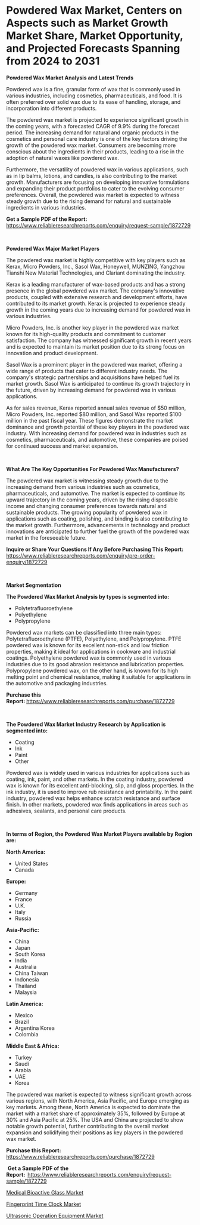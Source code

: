 <p><h1>Powdered Wax Market, Centers on Aspects such as Market Growth Market Share, Market Opportunity, and Projected Forecasts Spanning from 2024 to 2031</h1></p><p><strong>Powdered Wax Market Analysis and Latest Trends</strong></p>
<p><p>Powdered wax is a fine, granular form of wax that is commonly used in various industries, including cosmetics, pharmaceuticals, and food. It is often preferred over solid wax due to its ease of handling, storage, and incorporation into different products.</p><p>The powdered wax market is projected to experience significant growth in the coming years, with a forecasted CAGR of 9.9% during the forecast period. The increasing demand for natural and organic products in the cosmetics and personal care industry is one of the key factors driving the growth of the powdered wax market. Consumers are becoming more conscious about the ingredients in their products, leading to a rise in the adoption of natural waxes like powdered wax.</p><p>Furthermore, the versatility of powdered wax in various applications, such as in lip balms, lotions, and candles, is also contributing to the market growth. Manufacturers are focusing on developing innovative formulations and expanding their product portfolios to cater to the evolving consumer preferences. Overall, the powdered wax market is expected to witness steady growth due to the rising demand for natural and sustainable ingredients in various industries.</p></p>
<p><strong>Get a Sample PDF of the Report:&nbsp;</strong> <a href="https://www.reliableresearchreports.com/enquiry/request-sample/1872729">https://www.reliableresearchreports.com/enquiry/request-sample/1872729</a></p>
<p>&nbsp;</p>
<p><strong>Powdered Wax Major Market Players</strong></p>
<p><p>The powdered wax market is highly competitive with key players such as Kerax, Micro Powders, Inc., Sasol Wax, Honeywell, MUNZING, Yangzhou Tianshi New Material Technologies, and Clariant dominating the industry. </p><p>Kerax is a leading manufacturer of wax-based products and has a strong presence in the global powdered wax market. The company's innovative products, coupled with extensive research and development efforts, have contributed to its market growth. Kerax is projected to experience steady growth in the coming years due to increasing demand for powdered wax in various industries.</p><p>Micro Powders, Inc. is another key player in the powdered wax market known for its high-quality products and commitment to customer satisfaction. The company has witnessed significant growth in recent years and is expected to maintain its market position due to its strong focus on innovation and product development.</p><p>Sasol Wax is a prominent player in the powdered wax market, offering a wide range of products that cater to different industry needs. The company's strategic partnerships and acquisitions have helped fuel its market growth. Sasol Wax is anticipated to continue its growth trajectory in the future, driven by increasing demand for powdered wax in various applications.</p><p>As for sales revenue, Kerax reported annual sales revenue of $50 million, Micro Powders, Inc. reported $80 million, and Sasol Wax reported $100 million in the past fiscal year. These figures demonstrate the market dominance and growth potential of these key players in the powdered wax industry. With increasing demand for powdered wax in industries such as cosmetics, pharmaceuticals, and automotive, these companies are poised for continued success and market expansion.</p></p>
<p>&nbsp;</p>
<p><strong>What Are The Key Opportunities For Powdered Wax Manufacturers?</strong></p>
<p><p>The powdered wax market is witnessing steady growth due to the increasing demand from various industries such as cosmetics, pharmaceuticals, and automotive. The market is expected to continue its upward trajectory in the coming years, driven by the rising disposable income and changing consumer preferences towards natural and sustainable products. The growing popularity of powdered wax in applications such as coating, polishing, and binding is also contributing to the market growth. Furthermore, advancements in technology and product innovations are anticipated to further fuel the growth of the powdered wax market in the foreseeable future.</p></p>
<p><strong>Inquire or Share Your Questions If Any Before Purchasing This Report:</strong> <a href="https://www.reliableresearchreports.com/enquiry/pre-order-enquiry/1872729">https://www.reliableresearchreports.com/enquiry/pre-order-enquiry/1872729</a></p>
<p>&nbsp;</p>
<p><strong>Market Segmentation</strong></p>
<p><strong>The Powdered Wax Market Analysis by types is segmented into:</strong></p>
<p><ul><li>Polytetrafluoroethylene</li><li>Polyethylene</li><li>Polypropylene</li></ul></p>
<p><p>Powdered wax markets can be classified into three main types: Polytetrafluoroethylene (PTFE), Polyethylene, and Polypropylene. PTFE powdered wax is known for its excellent non-stick and low friction properties, making it ideal for applications in cookware and industrial coatings. Polyethylene powdered wax is commonly used in various industries due to its good abrasion resistance and lubrication properties. Polypropylene powdered wax, on the other hand, is known for its high melting point and chemical resistance, making it suitable for applications in the automotive and packaging industries.</p></p>
<p><strong>Purchase this Report:&nbsp;</strong><a href="https://www.reliableresearchreports.com/purchase/1872729">https://www.reliableresearchreports.com/purchase/1872729</a></p>
<p>&nbsp;</p>
<p><strong>The Powdered Wax Market Industry Research by Application is segmented into:</strong></p>
<p><ul><li>Coating</li><li>Ink</li><li>Paint</li><li>Other</li></ul></p>
<p><p>Powdered wax is widely used in various industries for applications such as coating, ink, paint, and other markets. In the coating industry, powdered wax is known for its excellent anti-blocking, slip, and gloss properties. In the ink industry, it is used to improve rub resistance and printability. In the paint industry, powdered wax helps enhance scratch resistance and surface finish. In other markets, powdered wax finds applications in areas such as adhesives, sealants, and personal care products.</p></p>
<p>&nbsp;</p>
<p><strong>In terms of Region, the Powdered Wax Market Players available by Region are:</strong></p>
<p>
    <p> <strong> North America: </strong>
        <ul>
            <li>United States</li>
            <li>Canada</li>
        </ul>
        </p> 
    <p> <strong> Europe: </strong>
        <ul>
            <li>Germany</li>
            <li>France</li>
            <li>U.K.</li>
            <li>Italy</li>
            <li>Russia</li>
        </ul>
        </p> 
    <p> <strong> Asia-Pacific: </strong>
        <ul>
            <li>China</li>
            <li>Japan</li>
            <li>South Korea</li>
            <li>India</li>
            <li>Australia</li>
            <li>China Taiwan</li>
            <li>Indonesia</li>
            <li>Thailand</li>
            <li>Malaysia</li>
        </ul>
        </p> 
    <p> <strong> Latin America: </strong>
        <ul>
            <li>Mexico</li>
            <li>Brazil</li>
            <li>Argentina Korea</li>
            <li>Colombia</li>
        </ul>
        </p> 
    <p> <strong> Middle East & Africa: </strong>
        <ul>
            <li>Turkey</li>
            <li>Saudi</li>
            <li>Arabia</li>
            <li>UAE</li>
            <li>Korea</li>
        </ul>
    </p>
    </p>
<p><p>The powdered wax market is expected to witness significant growth across various regions, with North America, Asia Pacific, and Europe emerging as key markets. Among these, North America is expected to dominate the market with a market share of approximately 35%, followed by Europe at 30% and Asia Pacific at 25%. The USA and China are projected to show notable growth potential, further contributing to the overall market expansion and solidifying their positions as key players in the powdered wax market.</p></p>
<p><strong>Purchase this Report: </strong><a href="https://www.reliableresearchreports.com/purchase/1872729">https://www.reliableresearchreports.com/purchase/1872729</a></p>
<p>&nbsp;<strong>Get a Sample PDF of the Report:&nbsp;&nbsp;</strong><a href="https://www.reliableresearchreports.com/enquiry/request-sample/1872729">https://www.reliableresearchreports.com/enquiry/request-sample/1872729</a></p>
<p><strong></strong></p>
<p><p><a href="https://view.publitas.com/reportprime-1/medical-bioactive-glass-market-research-report-provides-thorough-industry-overview-which-offers-an-in-depth-analysis-of-product-trends-and-new-market-divisions/">Medical Bioactive Glass Market</a></p><p><a href="https://view.publitas.com/reportprime-1/fingerprint-time-clock-market-insights-market-players-and-forecast-till-2030/">Fingerprint Time Clock Market</a></p><p><a href="https://view.publitas.com/reportprime-1/ultrasonic-operation-equipment-market-provides-detailed-segmentation-of-this-market-based-on-type-application-and-region-and-forecast-for-the-period-from-2023-2030/">Ultrasonic Operation Equipment Market</a></p></p>